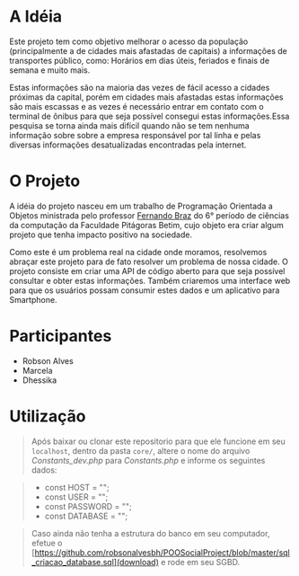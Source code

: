 # A Idéia

Este projeto tem como objetivo melhorar o acesso da população (principalmente a de cidades mais afastadas de capitais) a informações de transportes público, como: Horários em dias úteis, feriados e finais de semana e muito mais.

Estas informações são na maioria das vezes de fácil acesso a cidades próximas da capital, porém em cidades mais afastadas estas informações são mais escassas e as vezes é necessário entrar em contato com o terminal de ônibus para que seja possível consegui estas informações.Essa pesquisa se torna ainda mais difícil quando não se tem nenhuma informação sobre sobre a empresa responsável por tal linha e pelas diversas informações desatualizadas encontradas pela internet.

# O Projeto

A idéia do projeto nasceu em um trabalho de Programação Orientada a Objetos ministrada pelo professor [Fernando Braz](https://github.com/fernandoafb) do 6° período de ciências da computação da Faculdade Pitágoras Betim, cujo objeto era criar algum projeto que tenha impacto positivo na sociedade.

Como este é um problema real na cidade onde moramos, resolvemos abraçar este projeto para de fato resolver um problema de nossa cidade. O projeto consiste em criar uma API de código aberto para que seja possível consultar e obter estas informações. Também criaremos uma interface web para que os usuários possam consumir estes dados e um aplicativo para Smartphone.

# Participantes

* Robson Alves
* Marcela 
* Dhessika

# Utilização

> Após baixar ou clonar este repositorio para que ele funcione em seu `localhost`, dentro da pasta `core/`, altere o nome do arquivo *Constants_dev.php* para *Constants.php* e informe os seguintes dados:

> *	const HOST 		= "";
> *	const USER 		= "";
> *	const PASSWORD = "";
> *	const DATABASE = "";

> Caso ainda não tenha a estrutura do banco em seu computador, efetue o [https://github.com/robsonalvesbh/POOSocialProject/blob/master/sql_criacao_database.sql](download) e rode em seu SGBD.
